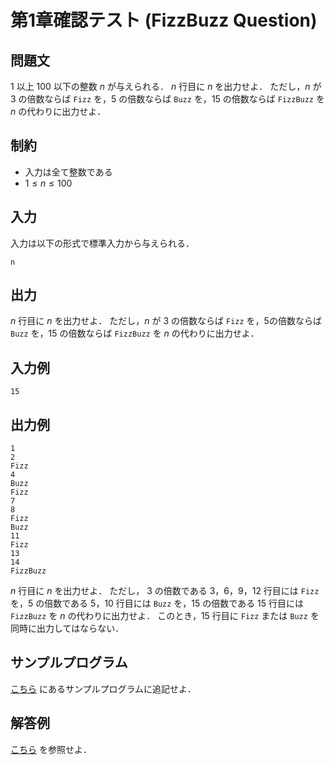 # 第1章確認テスト (FizzBuzz Question)

## 問題文

$1$ 以上 $100$ 以下の整数 $n$ が与えられる．
$n$ 行目に $n$ を出力せよ．
ただし，$n$ が $3$ の倍数ならば `Fizz` を，$5$ の倍数ならば `Buzz` を，$15$ の倍数ならば `FizzBuzz` を $n$ の代わりに出力せよ．

## 制約

- 入力は全て整数である
- $1 \leq n \leq 100$

## 入力

入力は以下の形式で標準入力から与えられる．

```
n
```

## 出力

$n$ 行目に $n$ を出力せよ．
ただし，$n$ が $3$ の倍数ならば `Fizz` を，$5$の倍数ならば `Buzz` を，$15$ の倍数ならば `FizzBuzz` を $n$ の代わりに出力せよ．

## 入力例

```
15
```

## 出力例

```
1
2
Fizz
4
Buzz
Fizz
7
8
Fizz
Buzz
11
Fizz
13
14
FizzBuzz
```

$n$ 行目に $n$ を出力せよ．
ただし， $3$ の倍数である $3$，$6$，$9$，$12$ 行目には `Fizz` を，$5$ の倍数である $5$，$10$ 行目には `Buzz` を，$15$ の倍数である $15$ 行目には `FizzBuzz` を $n$ の代わりに出力せよ．
このとき，$15$ 行目に `Fizz` または `Buzz` を同時に出力してはならない．

## サンプルプログラム

[こちら](https://github.com/fumiyanll23/cpp-learning/tree/main/exercises/chapter01/sample.cpp) にあるサンプルプログラムに追記せよ．

## 解答例

[こちら](https://github.com/fumiyanll23/cpp-learning/tree/main/exercises/chapter01/ans.cpp) を参照せよ．

